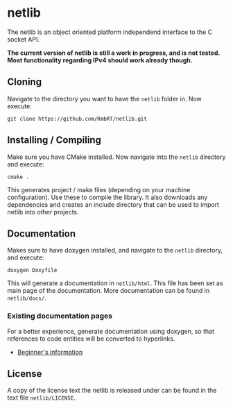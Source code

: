 # netlib

The netlib is an object oriented platform independend interface to the C socket API.

**The current version of netlib is still a work in progress, and is not tested. Most functionality regarding IPv4 should work already though.**

## Cloning

Navigate to the directory you want to have the `netlib` folder in. Now execute:

	git clone https://github.com/RmbRT/netlib.git

## Installing / Compiling

Make sure you have CMake installed. Now navigate into the `netlib` directory and execute:

	cmake .

This generates project / make files (depending on your machine configuration). Use these to compile the library.
It also downloads any dependencies and creates an include directory that can be used to import netlib into other projects.

## Documentation

Makes sure to have doxygen installed, and navigate to the `netlib` directory, and execute:

	doxygen Doxyfile

This will generate a documentation in `netlib/html`. This file has been set as main page of the documentation. More documentation can be found in `netlib/docs/`.

### Existing documentation pages

For a better experience, generate documentation using doxygen, so that references to code entities will be converted to hyperlinks.

* [Beginner's information](docs/Guide.md)

## License

A copy of the license text the netlib is released under can be found in the text file `netlib/LICENSE`.
